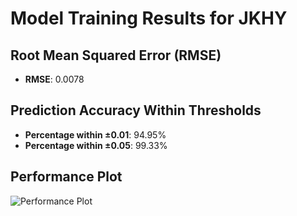# Model Training Results for JKHY

## Root Mean Squared Error (RMSE)
- **RMSE**: 0.0078

## Prediction Accuracy Within Thresholds
- **Percentage within ±0.01**: 94.95%
- **Percentage within ±0.05**: 99.33%

## Performance Plot
![Performance Plot](../imgs/JKHY.png)
